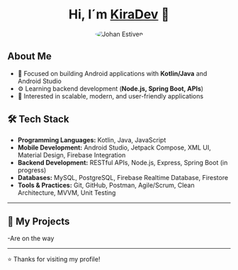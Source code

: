 <h1 align="center">Hi, I´m <a href="https://kiradev74.vercel.app">KiraDev</a> 👋</h1>
<p align="center">
  <img src="https://i.imgur.com/wQNMnYL.png" alt="Johan Estiven"  style="border-radius: 50%;" />
</p>


## About Me 
- 📱 Focused on building Android applications with **Kotlin/Java** and Android Studio  
- ⚙️ Learning backend development (**Node.js, Spring Boot, APIs**)  
- 🎯 Interested in scalable, modern, and user-friendly applications  

## 🛠️ Tech Stack

- **Programming Languages:** Kotlin, Java, JavaScript  
- **Mobile Development:** Android Studio, Jetpack Compose, XML UI, Material Design, Firebase Integration  
- **Backend Development:** RESTful APIs, Node.js, Express, Spring Boot (in progress)  
- **Databases:** MySQL, PostgreSQL, Firebase Realtime Database, Firestore  
- **Tools & Practices:** Git, GitHub, Postman, Agile/Scrum, Clean Architecture, MVVM, Unit Testing  
 

---

## 📌 My Projects
-Are on the way 

---
⭐️ Thanks for visiting my profile!
